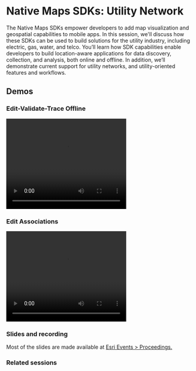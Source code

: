 # Native Maps SDKs: Utility Network

The Native Maps SDKs empower developers to add map visualization and geospatial capabilities to mobile apps. In this session, we'll discuss how these SDKs can be used to build solutions for the utility industry, including electric, gas, water, and telco. You’ll learn how SDK capabilities enable developers to build location-aware applications for data discovery, collection, and analysis, both online and offline. In addition, we’ll demonstrate current support for utility networks, and utility-oriented features and workflows.

## Demos

### Edit-Validate-Trace Offline

<video src="Demos/EditValidateTraceOffline.mp4" width="320" height="240" controls></video>

### Edit Associations

<video src="Demos/EditAssociationsOffline.mp4" width="320" height="240" controls></video>

### Slides and recording

Most of the slides are made available at [Esri Events > Proceedings.](https://www.esri.com/en-us/about/events/index/proceedings)

### Related sessions